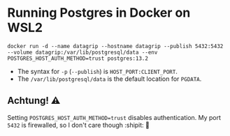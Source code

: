 # Running Postgres in Docker on WSL2

```shell
docker run -d --name datagrip --hostname datagrip --publish 5432:5432 --volume datagrip:/var/lib/postgresql/data --env POSTGRES_HOST_AUTH_METHOD=trust postgres:13.2
```

* The syntax for `-p` (`--publish`) is `HOST_PORT:CLIENT_PORT`.
* The `/var/lib/postgresql/data` is the default location for `PGDATA`.

## Achtung! :warning:

Setting `POSTGRES_HOST_AUTH_METHOD=trust` disables authentication. My port `5432` is firewalled, so I don't care though :shipit: :rocket:
